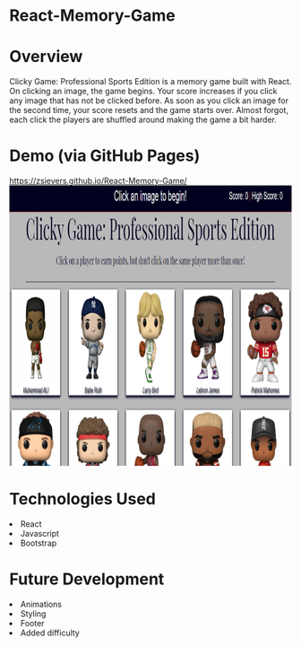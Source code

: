# React-Memory-Game

<h1>Overview</h1>

Clicky Game: Professional Sports Edition is a memory game built with React. On clicking an image, the game begins. Your score increases if you click any image that has not be clicked before. As soon as you click an image for the second time, your score resets and the game starts over. Almost forgot, each click the players are shuffled around making the game a bit harder.
<br>

# Demo (via GitHub Pages)
https://zsievers.github.io/React-Memory-Game/
<img src = "./public/images/clicky-game-ss.PNG" width="900" height="500">

# Technologies Used
 
<li>React</>
<li>Javascript</li>
<li>Bootstrap</li>

# Future Development

<li>Animations</li>
<li>Styling</li>
<li>Footer</li>
<li>Added difficulty</li>

